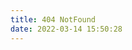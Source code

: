 ```yaml
---
title: 404 NotFound
date: 2022-03-14 15:50:28
---
```


<div>
<script src="https://cdn.jsdelivr.net/npm/phaser@3.55.2/dist/phaser.min.js"></script>
<script src="https://ganlvtech.github.io/phaser-catch-the-cat/catch-the-cat.js"></script>

<center>

<div id="catch-the-cat"></div>

</center>

<script>
    window.game = new CatchTheCatGame({
        w: 11,
        h: 11,
        r: 20,
        backgroundColor: 0xeeeeee,
        parent: 'catch-the-cat',
        statusBarAlign: 'center',
        credit: 'github.com/ganlvtech'
    });
</script>
</div>
